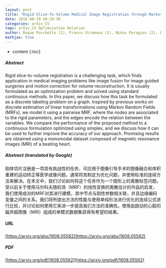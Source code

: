 ```yaml
---
layout: post
title: "Rigid Slice-To-Volume Medical Image Registration through Markov Random Fields"
date: 2016-08-19 10:29:50
categories: arXiv_CV
tags: arXiv_CV Optimization Relation
author: Roque Porchetto (1), Franco Stramana (1), Nikos Paragios (2), Enzo Ferrante (2) ((1) UNICEN University, Tandil Argentina, (2) CVN, CentraleSupelec-INRIA, Universite Paris-Saclay, France)
mathjax: true
---
```


* content
{:toc}

##### Abstract
Rigid slice-to-volume registration is a challenging task, which finds application in medical imaging problems like image fusion for image guided surgeries and motion correction for volume reconstruction. It is usually formulated as an optimization problem and solved using standard continuous methods. In this paper, we discuss how this task be formulated as a discrete labeling problem on a graph. Inspired by previous works on discrete estimation of linear transformations using Markov Random Fields (MRFs), we model it using a pairwise MRF, where the nodes are associated to the rigid parameters, and the edges encode the relation between the variables. We compare the performance of the proposed method to a continuous formulation optimized using simplex, and we discuss how it can be used to further improve the accuracy of our approach. Promising results are obtained using a monomodal dataset composed of magnetic resonance images (MRI) of a beating heart.

##### Abstract (translated by Google)
刚体切片注册是一项具有挑战性的任务，可应用于图像引导手术的图像融合和体积重建的运动矫正等医学成像问题。通常将其制定为优化问题，并使用标准的连续方法来解决。在本文中，我们讨论如何将这个任务作为一个图形上的离散标签问题。受以前关于使用马尔科夫随机场（MRF）的线性变换的离散估计的作品的启发，我们使用成对的MRF对其进行建模，其中节点与刚性参数相关联，并且边缘编码变量之间的关系。我们将所提出方法的性能与使用单纯形法进行优化的连续公式进行比较，并讨论如何使用它来进一步提高我们方法的准确性。使用由跳动的心脏的磁共振图像（MRI）组成的单模式数据集获得有希望的结果。

##### URL
[https://arxiv.org/abs/1608.05562](https://arxiv.org/abs/1608.05562)

##### PDF
[https://arxiv.org/pdf/1608.05562](https://arxiv.org/pdf/1608.05562)

